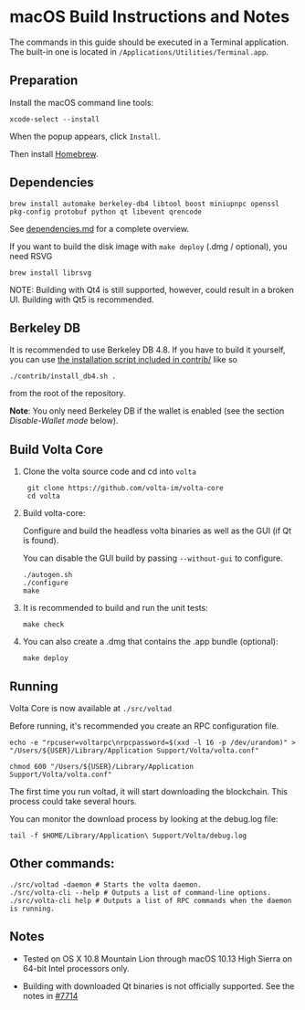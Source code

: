 macOS Build Instructions and Notes
====================================
The commands in this guide should be executed in a Terminal application.
The built-in one is located in `/Applications/Utilities/Terminal.app`.

Preparation
-----------
Install the macOS command line tools:

`xcode-select --install`

When the popup appears, click `Install`.

Then install [Homebrew](https://brew.sh).

Dependencies
----------------------

    brew install automake berkeley-db4 libtool boost miniupnpc openssl pkg-config protobuf python qt libevent qrencode

See [dependencies.md](dependencies.md) for a complete overview.

If you want to build the disk image with `make deploy` (.dmg / optional), you need RSVG

    brew install librsvg

NOTE: Building with Qt4 is still supported, however, could result in a broken UI. Building with Qt5 is recommended.

Berkeley DB
-----------
It is recommended to use Berkeley DB 4.8. If you have to build it yourself,
you can use [the installation script included in contrib/](/contrib/install_db4.sh)
like so

```shell
./contrib/install_db4.sh .
```

from the root of the repository.

**Note**: You only need Berkeley DB if the wallet is enabled (see the section *Disable-Wallet mode* below).

Build Volta Core
------------------------

1. Clone the volta source code and cd into `volta`

        git clone https://github.com/volta-im/volta-core
        cd volta

2.  Build volta-core:

    Configure and build the headless volta binaries as well as the GUI (if Qt is found).

    You can disable the GUI build by passing `--without-gui` to configure.

        ./autogen.sh
        ./configure
        make

3.  It is recommended to build and run the unit tests:

        make check

4.  You can also create a .dmg that contains the .app bundle (optional):

        make deploy

Running
-------

Volta Core is now available at `./src/voltad`

Before running, it's recommended you create an RPC configuration file.

    echo -e "rpcuser=voltarpc\nrpcpassword=$(xxd -l 16 -p /dev/urandom)" > "/Users/${USER}/Library/Application Support/Volta/volta.conf"

    chmod 600 "/Users/${USER}/Library/Application Support/Volta/volta.conf"

The first time you run voltad, it will start downloading the blockchain. This process could take several hours.

You can monitor the download process by looking at the debug.log file:

    tail -f $HOME/Library/Application\ Support/Volta/debug.log

Other commands:
-------

    ./src/voltad -daemon # Starts the volta daemon.
    ./src/volta-cli --help # Outputs a list of command-line options.
    ./src/volta-cli help # Outputs a list of RPC commands when the daemon is running.

Notes
-----

* Tested on OS X 10.8 Mountain Lion through macOS 10.13 High Sierra on 64-bit Intel processors only.

* Building with downloaded Qt binaries is not officially supported. See the notes in [#7714](https://github.com/volta-im/volta-core/issues/7714)
